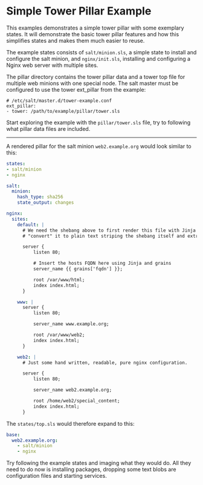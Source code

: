 # Simple Tower Pillar Example

This examples demonstrates a simple tower pillar with some exemplary states. It will demonstrate the basic tower pillar features and how this simplifies states and makes them much easier to reuse.

The example states consists of `salt/minion.sls`, a simple state to install and configure the salt minion, and `nginx/init.sls`, installing and configuring a Nginx web server with multiple sites.

The pillar directory contains the tower pillar data and a tower top file for multiple web minions with one special node. The salt master must be configured to use the tower ext_pillar from the example:

```
# /etc/salt/master.d/tower-example.conf
ext_pillar:
- tower: /path/to/example/pillar/tower.sls
```

Start exploring the example with the `pillar/tower.sls` file, try to following what pillar data files are included.

---

A rendered pillar for the salt minion `web2.example.org` would look similar to this:

```yaml
states:
- salt/minion
- nginx

salt:
  minion:
    hash_type: sha256
    state_output: changes

nginx:
  sites:
    default: |
      # We need the shebang above to first render this file with Jinja and secondly
      # "convert" it to plain text striping the shebang itself and extra whitespace.

      server {
          listen 80;

          # Insert the hosts FQDN here using Jinja and grains
          server_name {{ grains['fqdn'] }};

          root /var/www/html;
          index index.html;
      }

    www: |
      server {
          listen 80;

          server_name www.example.org;

          root /var/www/web2;
          index index.html;
      }

    web2: |
      # Just some hand written, readable, pure nginx configuration.

      server {
          listen 80;

          server_name web2.example.org;

          root /home/web2/special_content;
          index index.html;
      }
```

The `states/top.sls` would therefore expand to this:

```yaml
base:
  web2.example.org:
    - salt/minion
    - nginx
```

Try following the example states and imaging what they would do. All they need
to do now is installing packages, dropping some text blobs are configuration files and starting services.
